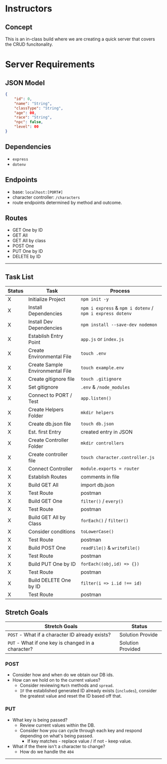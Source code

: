 # Instructors
## Concept

This is an in-class build where we are creating a quick server that covers the CRUD funcitonality. 

# Server Requirements

## JSON Model
```json
{
    "id": 0,
    "name": "String",
    "classType": "String",
    "age": 00,
    "race": "String",
    "npc": false,
    "level": 00
}
```
## Dependencies
- `express`
- `dotenv`

## Endpoints
- base: `localhost:[PORT#]`
- character controller: `/characters`
- route endpoints determined by method and outcome.

## Routes
- GET One by ID
- GET All
- GET All by class
- POST One
- PUT One by ID
- DELETE by ID

---

## Task List

| Status | Task | Process |
| --- | --- | --- |
|X | Initialize Project | `npm init -y` |
|X | Install Dependencies | `npm i express` & `npm i dotenv` / `npm i express dotenv` |
| X | Install Dev Dependencies | `npm install --save-dev nodemon` |
| X | Establish Entry Point | `app.js` or `index.js`|
| X | Create Environmental File | `touch .env`|
| X | Create Sample Environmental File | `touch example.env` |
| X | Create gitignore file | `touch .gitignore` |
| X | Set gitignore | `.env` & `/node_modules` |
| X | Connect to PORT / Test |`app.listen()` |
|X | Create Helpers Folder | `mkdir helpers`|
|X | Create db.json file | `touch db.json` |
|X | Est. first Entry | created entry in JSON |
| X | Create Controller Folder | `mkdir controllers`  |
|X | Create controller file | `touch character.controller.js` |
|X | Connect Controller | `module.exports = router` |
|X | Establish Routes | comments in file |
| X| Build GET All | import db.json |
|X | Test Route | postman |
|X | Build GET One | `filter()` / `every()` |
|X | Test Route | postman |
|X| Build GET All by Class | `forEach()` / `filter()` |
|X | Consider conditions | `toLowerCase()` |
|X | Test Route | postman |
| X| Build POST One | `readFile()` & `writeFile()`  |
|X | Test Route | postman |
|X | Build PUT One by ID | `forEach((obj,id) => {})` |
| X| Test Route | postman |
|X | Build DELETE One by ID | `filter(i => i.id !== id)`|
| X| Test Route | postman |

## Stretch Goals
| Stretch Goals | Status |
| --- | --- |
| `POST` - What if a character ID already exists? | Solution Provide |
| `PUT` - What if one key is changed in a character? | Solution Provided |

### POST
- Consider how and when do we obtain our DB ids.
- How can we hold on to the current values?
  - Consider reviewing `Math` methods and `spread`.
  - `IF` the established generated ID already exists (`includes`), consider the greatest value and reset the ID based off that.

### PUT
- What key is being passed?
  - Review current values within the DB.
  - Consider how you can cycle through each key and respond depending on what's being passed.
    - If key matches - replace value / if not - keep value.
- What if the there isn't a character to change?
  - How do we handle the `404`

---
